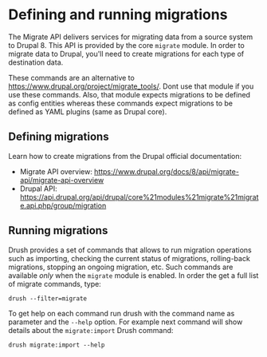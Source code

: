Defining and running migrations
===============================

The Migrate API delivers services for migrating data from a source system to Drupal 8. This API is provided by the core `migrate` module. In order to migrate data to Drupal, you'll need to create migrations for each type of destination data.

These commands are an alternative to https://www.drupal.org/project/migrate_tools/. Dont use that module if you use these commands. Also, that module expects migrations to be defined as config entities whereas these commands expect migrations to be defined as YAML plugins (same as Drupal core).

Defining migrations
-------------------

Learn how to create migrations from the Drupal official documentation:

* Migrate API overview: https://www.drupal.org/docs/8/api/migrate-api/migrate-api-overview
* Drupal API: https://api.drupal.org/api/drupal/core%21modules%21migrate%21migrate.api.php/group/migration

Running migrations
------------------

Drush provides a set of commands that allows to run migration operations such as importing, checking the current status of migrations, rolling-back migrations, stopping an ongoing migration, etc. Such commands are available *only* when the `migrate` module is enabled. In order the get a full list of migrate commands, type:

    drush --filter=migrate

To get help on each command run drush with the command name as parameter and the `--help` option. For example next command will show details about the `migrate:import` Drush command:

    drush migrate:import --help
